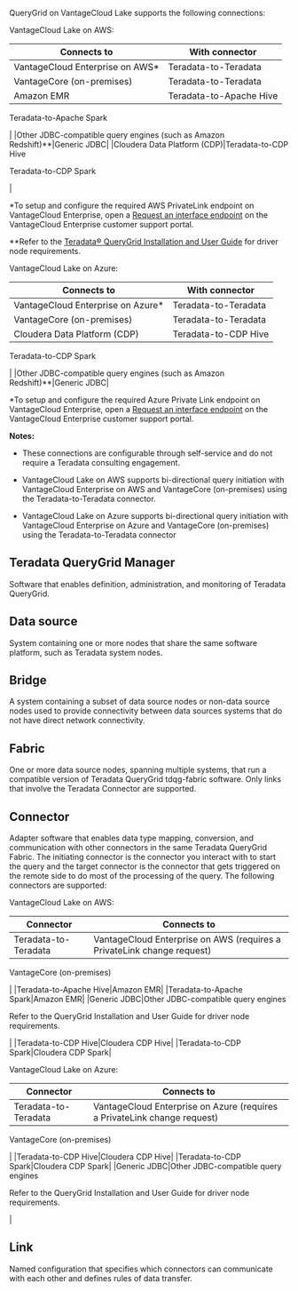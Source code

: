 QueryGrid on VantageCloud Lake supports the following connections:

VantageCloud Lake on AWS:

|Connects to|With connector|
|------------|---------------|
|VantageCloud Enterprise on AWS*|Teradata-to-Teradata|
|VantageCore (on-premises)|Teradata-to-Teradata|
|Amazon EMR|Teradata-to-Apache Hive

Teradata-to-Apache Spark

|
|Other JDBC-compatible query engines (such as Amazon Redshift)**|Generic JDBC|
|Cloudera Data Platform (CDP)|Teradata-to-CDP Hive

Teradata-to-CDP Spark

|

*To setup and configure the required AWS PrivateLink endpoint on VantageCloud Enterprise, open a [Request an interface endpoint](yml1671157089031.md) on the VantageCloud Enterprise customer support portal.

**Refer to the [Teradata® QueryGrid Installation and User Guide](https://docs.teradata.com/search/documents?query=Teradata+QueryGrid+Installation+and+User+Guide&sort=last_update&virtual-field=title_only&content-lang=) for driver node requirements.

VantageCloud Lake on Azure:

|Connects to|With connector|
|------------|---------------|
|VantageCloud Enterprise on Azure*|Teradata-to-Teradata|
|VantageCore (on-premises)|Teradata-to-Teradata|
|Cloudera Data Platform (CDP)|Teradata-to-CDP Hive

Teradata-to-CDP Spark

|
|Other JDBC-compatible query engines (such as Amazon Redshift)**|Generic JDBC|

*To setup and configure the required Azure Private Link endpoint on VantageCloud Enterprise, open a [Request an interface endpoint](yml1671157089031.md) on the VantageCloud Enterprise customer support portal.

**Notes:**

-   These connections are configurable through self-service and do not require a Teradata consulting engagement.


-   VantageCloud Lake on AWS supports bi-directional query initiation with VantageCloud Enterprise on AWS and VantageCore (on-premises) using the Teradata-to-Teradata connector.


-   VantageCloud Lake on Azure supports bi-directional query initiation with VantageCloud Enterprise on Azure and VantageCore (on-premises) using the Teradata-to-Teradata connector


## Teradata QueryGrid Manager


Software that enables definition, administration, and monitoring of Teradata QueryGrid.

## Data source


System containing one or more nodes that share the same software platform, such as Teradata system nodes.

## Bridge


A system containing a subset of data source nodes or non-data source nodes used to provide connectivity between data sources systems that do not have direct network connectivity.

## Fabric


One or more data source nodes, spanning multiple systems, that run a compatible version of Teradata QueryGrid tdqg-fabric software. Only links that involve the Teradata Connector are supported.

## Connector


Adapter software that enables data type mapping, conversion, and communication with other connectors in the same Teradata QueryGrid Fabric. The initiating connector is the connector you interact with to start the query and the target connector is the connector that gets triggered on the remote side to do most of the processing of the query. The following connectors are supported:

VantageCloud Lake on AWS:

|Connector|Connects to|
|----------|------------|
|Teradata-to-Teradata|VantageCloud Enterprise on AWS (requires a PrivateLink change request)

VantageCore (on-premises)

|
|Teradata-to-Apache Hive|Amazon EMR|
|Teradata-to-Apache Spark|Amazon EMR|
|Generic JDBC|Other JDBC-compatible query engines

Refer to the QueryGrid Installation and User Guide for driver node requirements.

|
|Teradata-to-CDP Hive|Cloudera CDP Hive|
|Teradata-to-CDP Spark|Cloudera CDP Spark|

VantageCloud Lake on Azure:

|Connector|Connects to|
|----------|------------|
|Teradata-to-Teradata|VantageCloud Enterprise on Azure (requires a PrivateLink change request)

VantageCore (on-premises)

|
|Teradata-to-CDP Hive|Cloudera CDP Hive|
|Teradata-to-CDP Spark|Cloudera CDP Spark|
|Generic JDBC|Other JDBC-compatible query engines

Refer to the QueryGrid Installation and User Guide for driver node requirements.

|

## Link


Named configuration that specifies which connectors can communicate with each other and defines rules of data transfer.

